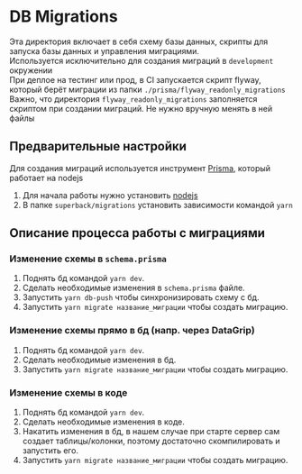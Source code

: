 # DB Migrations

Эта директория включает в себя схему базы данных, скрипты для запуска базы данных и управления миграциями. </br>
Используется исключительно для создания миграций в `development` окружении </br>
При деплое на тестинг или прод, в CI запускается скрипт flyway, который берёт миграции из папки `./prisma/flyway_readonly_migrations` </br>
Важно, что директория `flyway_readonly_migrations` заполняется скриптом при создании миграций. Не нужно вручную менять в ней файлы

## Предварительные настройки
Для создания миграций используется инструмент [Prisma](https://www.prisma.io/docs/getting-started), который работает на nodejs </br>
1. Для начала работы нужно установить [nodejs](https://nodejs.org/en)
2. В папке `superback/migrations` установить зависимости командой `yarn`


## Описание процесса работы с миграциями
### Изменение схемы в `schema.prisma`
1. Поднять бд командой `yarn dev`.
2. Сделать необходимые изменения в `schema.prisma` файле.
3. Запустить `yarn db-push` чтобы синхронизировать схему с бд.
4. Запустить `yarn migrate название_миграции` чтобы создать миграцию.

### Изменение схемы прямо в бд (напр. через DataGrip)
1. Поднять бд командой `yarn dev`.
2. Сделать необходимые изменения в бд.
3. Запустить `yarn migrate название_миграции` чтобы создать миграцию.

### Изменение схемы в коде
1. Поднять бд командой `yarn dev`.
2. Сделать необходимые изменения в коде.
3. Накатить изменения в бд, в нашем случае при старте сервер сам создает таблицы/колонки, поэтому достаточно скомпилировать и запустить его.
4. Запустить `yarn migrate название_миграции` чтобы создать миграцию.



